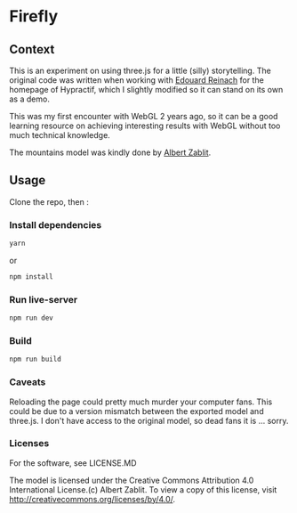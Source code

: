 # Firefly

## Context

This is an experiment on using three.js for a little (silly) storytelling. The original code was written when working with [Edouard Reinach](https://twitter.com/ereinach) for the homepage of Hypractif, which I slightly modified so it can stand on its own as a demo.

This was my first encounter with WebGL 2 years ago, so it can be a good learning resource on achieving interesting results with WebGL without too much technical knowledge.

The mountains model was kindly done by [Albert Zablit](https://twitter.com/albertzablit).

## Usage

Clone the repo, then :

### Install dependencies

```sh
yarn
```

or

```sh
npm install
```

### Run live-server

```sh
npm run dev
```

### Build

```sh
npm run build
```

### Caveats

Reloading the page could pretty much murder your computer fans. This could be due to a version mismatch between the exported model and three.js. I don't have access to the original model, so dead fans it is ... sorry.

### Licenses

For the software, see LICENSE.MD

The model is licensed under the Creative Commons Attribution 4.0 International License.(c) Albert Zablit. To view a copy of this license, visit <http://creativecommons.org/licenses/by/4.0/>.
